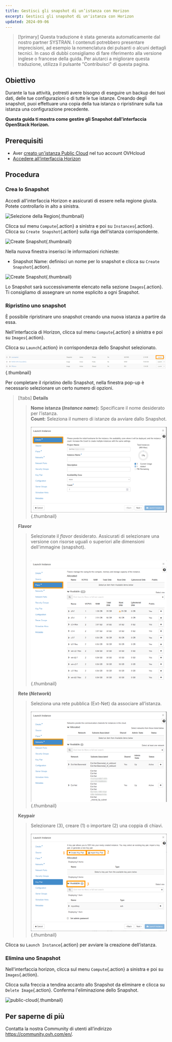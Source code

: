 ```yaml
---
title: Gestisci gli snapshot di un’istanza con Horizon
excerpt: Gestisci gli snapshot di un'istanza con Horizon
updated: 2024-09-06
---
```


> [!primary]
> Questa traduzione è stata generata automaticamente dal nostro partner SYSTRAN. I contenuti potrebbero presentare imprecisioni, ad esempio la nomenclatura dei pulsanti o alcuni dettagli tecnici. In caso di dubbi consigliamo di fare riferimento alla versione inglese o francese della guida. Per aiutarci a migliorare questa traduzione, utilizza il pulsante "Contribuisci" di questa pagina.
>

## Obiettivo

Durante la tua attività, potresti avere bisogno di eseguire un backup dei tuoi dati, delle tue configurazioni o di tutte le tue istanze.
Creando degli snapshot, puoi effettuare una copia della tua istanza o ripristinare sulla tua istanza una configurazione precedente.

**Questa guida ti mostra come gestire gli Snapshot dall'interfaccia OpenStack Horizon.**

## Prerequisiti

- Aver [creato un'istanza Public Cloud](/pages/public_cloud/compute/public-cloud-first-steps#step-3-crea-unistanza) nel tuo account OVHcloud
- [Accedere all’interfaccia Horizon](/pages/public_cloud/compute/introducing_horizon)

## Procedura

### Crea lo Snapshot

Accedi all'interfaccia Horizon e assicurati di essere nella regione giusta. Potete controllarlo in alto a sinistra. 

![Selezione della Region](images/region2021.png){.thumbnail}

Clicca sul menu `Compute`{.action} a sinistra e poi su `Instances`{.action}. Clicca su `Create Snapshot`{.action} sulla riga dell'istanza corrispondente.

![Create Snapshot](images/createsnapshot.png){.thumbnail}

Nella nuova finestra inserisci le informazioni richieste:

* Snapshot Name: definisci un nome per lo snapshot e clicca su `Create Snapshot`{.action}.

![Create Snapshot](images/createsnapshot2.png){.thumbnail}

Lo Snapshot sarà successivamente elencato nella sezione `Images`{.action}. Ti consigliamo di assegnare un nome esplicito a ogni Snapshot.

### Ripristino uno snapshot

È possibile ripristinare uno snapshot creando una nuova istanza a partire da essa.

Nell’interfaccia di Horizon, clicca sul menu `Compute`{.action} a sinistra e poi su `Images`{.action}.

Clicca su `Launch`{.action} in corrispondenza dello Snapshot selezionato.

![restore snapshot](images/restoresnapshot.png){.thumbnail}

Per completare il ripristino dello Snapshot, nella finestra pop-up è necessario selezionare un certo numero di opzioni.

> [!tabs]
> **Details**
>>
>> **Nome istanza (*Instance name*):** Specificare il nome desiderato per l’istanza.<br>
>> **Count:** Seleziona il numero di istanze da avviare dallo Snapshot.<br><br>
>>![snapshot](images/restoresnapshot1.png){.thumbnail}<br>
>>
> **Flavor**
>>
>> Selezionate il *flavor* desiderato. Assicurati di selezionare una versione con risorse uguali o superiori alle dimensioni dell'immagine (snapshot).<br><br><br>
>>![network](images/restoresnapshot2.png){.thumbnail}<br>
>>
> **Rete (*Network*)**
>>
>> Seleziona una rete pubblica (Ext-Net) da associare all’istanza.<br><br>
>>![network](images/restoresnapshot3.png){.thumbnail}<br>
>>
> **Keypair**
>>
>> Selezionare (3), creare (1) o importare (2) una coppia di chiavi.<br><br>
>>![network](images/restoresnapshot4.png){.thumbnail}<br>
>>

Clicca su `Launch Instance`{.action} per avviare la creazione dell’istanza.

### Elimina uno Snapshot

Nell'interfaccia horizon, clicca sul menu `Compute`{.action} a sinistra e poi su `Images`{.action}.

Clicca sulla freccia a tendina accanto allo Snapshot da eliminare e clicca su `Delete Image`{.action}. Conferma l'eliminazione dello Snapshot.

![public-cloud](images/deletesnapshot.png){.thumbnail}

## Per saperne di più

Contatta la nostra Community di utenti all’indirizzo <https://community.ovh.com/en/>.
